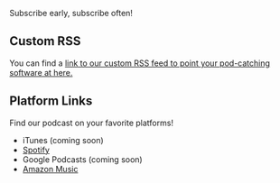 Subscribe early, subscribe often!

## Custom RSS 

You can find a [link to our custom RSS feed to point your pod-catching software at here.](https://grogpod.zone/feed.xml)


## Platform Links
Find our podcast on your favorite platforms!

* iTunes (coming soon)
* [Spotify](https://open.spotify.com/show/655SEhPUWIC77oO3hILe0b)
* Google Podcasts (coming soon)
* [Amazon Music](https://music.amazon.com/podcasts/3122fa8f-6b40-458a-b280-4711665b7623/grogpod)
